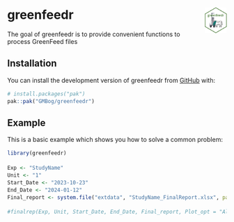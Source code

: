 
<!-- README.md is generated from README.Rmd. Please edit that file -->

# greenfeedr <img src="man/figures/GFSticker.png" align="right" width="10%"/>

<!-- badges: start -->
<!-- badges: end -->

The goal of greenfeedr is to provide convenient functions to process
GreenFeed files

## Installation

You can install the development version of greenfeedr from
[GitHub](https://github.com/GMBog/greenfeedr) with:

``` r
# install.packages("pak")
pak::pak("GMBog/greenfeedr")
```

## Example

This is a basic example which shows you how to solve a common problem:

``` r
library(greenfeedr)

Exp <- "StudyName"
Unit <- "1"
Start_Date <- "2023-10-23"
End_Date <- "2024-01-12"
Final_report <- system.file("extdata", "StudyName_FinalReport.xlsx", package = "greenfeedr")

#finalrep(Exp, Unit, Start_Date, End_Date, Final_report, Plot_opt = "All")
```
